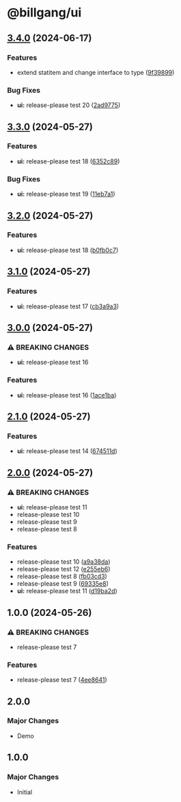# @billgang/ui

## [3.4.0](https://github.com/mule-stand/billgang/compare/ui-v3.3.0...ui-v3.4.0) (2024-06-17)


### Features

* extend statitem and change interface to type ([9f39899](https://github.com/mule-stand/billgang/commit/9f398994b493f03ff3b4d43c35254b6ae78fdda8))


### Bug Fixes

* **ui:** release-please test 20 ([2ad9775](https://github.com/mule-stand/billgang/commit/2ad97757df24a46dd89fa68c601e993393b757da))

## [3.3.0](https://github.com/mule-stand/billgang/compare/ui-v3.2.0...ui-v3.3.0) (2024-05-27)


### Features

* **ui:** release-please test 18 ([6352c89](https://github.com/mule-stand/billgang/commit/6352c89901dc271dd5d6a02a984c1365dc4cd705))


### Bug Fixes

* **ui:** release-please test 19 ([11eb7a1](https://github.com/mule-stand/billgang/commit/11eb7a1df8ac014637e51c3ed0f58492ce240a35))

## [3.2.0](https://github.com/mule-stand/billgang/compare/ui-v3.1.0...ui-v3.2.0) (2024-05-27)


### Features

* **ui:** release-please test 18 ([b0fb0c7](https://github.com/mule-stand/billgang/commit/b0fb0c7f2d4b9af733406e0eeec68978e805f502))

## [3.1.0](https://github.com/mule-stand/billgang/compare/ui-v3.0.0...ui-v3.1.0) (2024-05-27)


### Features

* **ui:** release-please test 17 ([cb3a9a3](https://github.com/mule-stand/billgang/commit/cb3a9a3ebf19725a8149da8710b5605c8b92799e))

## [3.0.0](https://github.com/mule-stand/billgang/compare/ui-v2.1.0...ui-v3.0.0) (2024-05-27)


### ⚠ BREAKING CHANGES

* **ui:** release-please test 16

### Features

* **ui:** release-please test 16 ([1ace1ba](https://github.com/mule-stand/billgang/commit/1ace1ba05ec1789ec77ca32f84d70407e91ac2ba))

## [2.1.0](https://github.com/mule-stand/billgang/compare/ui-v2.0.0...ui-v2.1.0) (2024-05-27)


### Features

* **ui:** release-please test 14 ([674511d](https://github.com/mule-stand/billgang/commit/674511dd4556305061d53bcadfcf5b771e918167))

## [2.0.0](https://github.com/mule-stand/billgang/compare/ui-v1.0.0...ui-v2.0.0) (2024-05-27)


### ⚠ BREAKING CHANGES

* **ui:** release-please test 11
* release-please test 10
* release-please test 9
* release-please test 8

### Features

* release-please test 10 ([a9a38da](https://github.com/mule-stand/billgang/commit/a9a38da394c63817fc1fd1db4415a1bd1e4d7bba))
* release-please test 12 ([e255eb6](https://github.com/mule-stand/billgang/commit/e255eb6c5a90782dba384f1bea0de13c2f4acacb))
* release-please test 8 ([fb03cd3](https://github.com/mule-stand/billgang/commit/fb03cd3cb3f4c5ca7c69e3deac962e1099a27ca7))
* release-please test 9 ([69335e8](https://github.com/mule-stand/billgang/commit/69335e8cf5006c0f7deeaf145a2e609255ef72f5))
* **ui:** release-please test 11 ([d19ba2d](https://github.com/mule-stand/billgang/commit/d19ba2df78a48bd4af1c784931268c8c2f2c9bad))

## 1.0.0 (2024-05-26)


### ⚠ BREAKING CHANGES

* release-please test 7

### Features

* release-please test 7 ([4ee8641](https://github.com/mule-stand/billgang/commit/4ee8641686973077736eaddca665309a51a23f45))

## 2.0.0

### Major Changes

- Demo

## 1.0.0

### Major Changes

- Initial
